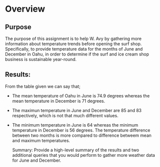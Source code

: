 # Overview
## Purpose 
The purpose of this assignment is to help W. Avy by gathering more information about temperature trends before opening the surf shop. Specifically, to provide temperature data for the months of June and December in Oahu, in order to determine if the surf and ice cream shop business is sustainable year-round.
## Results:
From the table given we can say that;
- The mean temperature of Oahu in June is 74.9 degrees whereas the mean temperature in December is 71 degrees.
- The maximun temperature in June and December are 85 and 83 respectively, which is not that much different values.
- The minimum temperature in June is 64 whereas the minimum temperature in December is 56 degrees. The temperature difference between two months is more compared to difference betweem mean and maximum temperatures.

    Summary: Provide a high-level summary of the results and two additional queries that you would perform to gather more weather data for June and December.




















